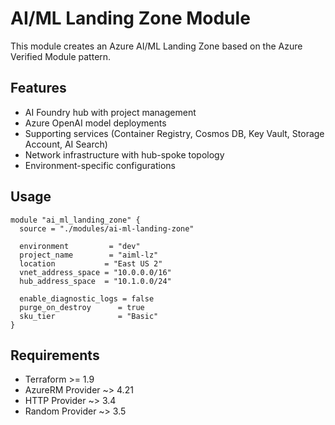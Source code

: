 # AI/ML Landing Zone Module

This module creates an Azure AI/ML Landing Zone based on the Azure Verified Module pattern.

## Features

- AI Foundry hub with project management
- Azure OpenAI model deployments
- Supporting services (Container Registry, Cosmos DB, Key Vault, Storage Account, AI Search)
- Network infrastructure with hub-spoke topology
- Environment-specific configurations

## Usage

```hcl
module "ai_ml_landing_zone" {
  source = "./modules/ai-ml-landing-zone"
  
  environment         = "dev"
  project_name        = "aiml-lz"
  location           = "East US 2"
  vnet_address_space = "10.0.0.0/16"
  hub_address_space  = "10.1.0.0/24"
  
  enable_diagnostic_logs = false
  purge_on_destroy      = true
  sku_tier              = "Basic"
}
```

## Requirements

- Terraform >= 1.9
- AzureRM Provider ~> 4.21
- HTTP Provider ~> 3.4
- Random Provider ~> 3.5
